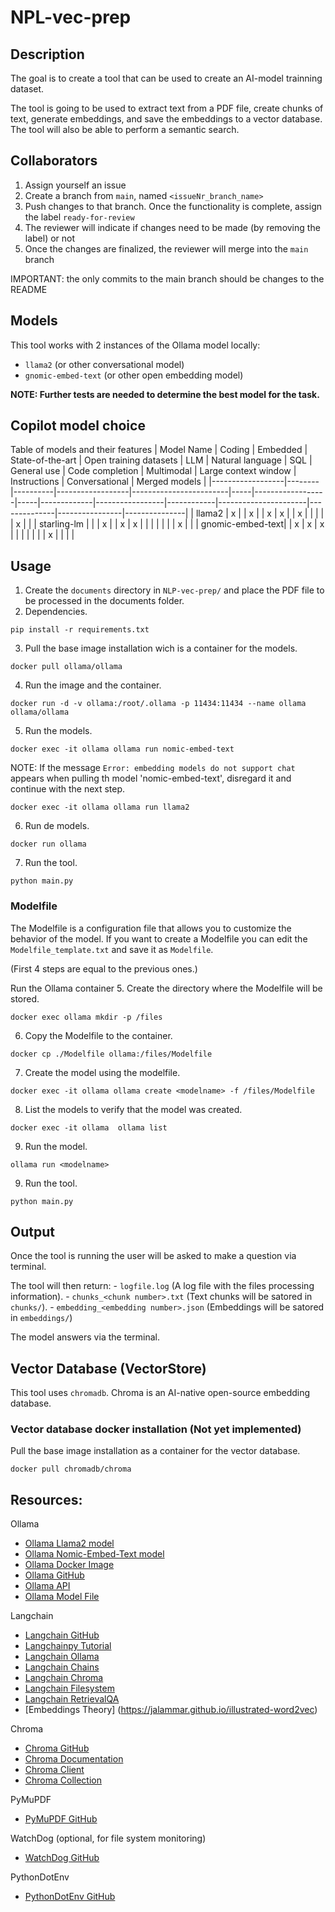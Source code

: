 # NPL-vec-prep

## Description
The goal is to create a tool that can be used to create an AI-model trainning dataset. 

The tool is going to be used to extract text from a PDF file, create chunks of text, generate embeddings, and save the embeddings to a vector database. The tool will also be able to perform a semantic search.

## Collaborators
1. Assign yourself an issue
2. Create a branch from `main`, named `<issueNr_branch_name>`
3. Push changes to that branch. Once the functionality is complete, assign the label `ready-for-review`
4. The reviewer will indicate if changes need to be made (by removing the label) or not
5. Once the changes are finalized, the reviewer will merge into the `main` branch

IMPORTANT: the only commits to the main branch should be changes to the README

## Models
This tool works with 2 instances of the Ollama model locally:

- `llama2` (or other conversational model)
- `gnomic-embed-text` (or other open embedding model)

**NOTE: Further tests are needed to determine the best model for the task.**

## Copilot model choice
Table of models and their features
| Model Name       | Coding | Embedded | State-of-the-art | Open training datasets | LLM | Natural language | SQL | General use | Code completion | Multimodal | Large context window | Instructions | Conversational | Merged models |
|------------------|--------|----------|------------------|------------------------|-----|------------------|-----|-------------|-----------------|------------|----------------------|--------------|----------------|---------------|
| llama2           | x      |          | x                |                        | x   | x                |     | x           |                 |            |                      |              | x              |               |
| starling-lm      |        |          | x                |                        | x   | x                |     |             |                 |            |                      |              | x              |               |
| gnomic-embed-text|        | x        | x                | x                      |     |                  |     |             |                 |            | x                    |              |                |               |

## Usage
1. Create the `documents` directory in `NLP-vec-prep/` and place the PDF file to be processed in the documents folder.
2. Dependencies.
```
pip install -r requirements.txt
```
3. Pull the base image installation wich is a container for the models.
```
docker pull ollama/ollama
```
4. Run the image and the container.
```
docker run -d -v ollama:/root/.ollama -p 11434:11434 --name ollama ollama/ollama
```
5. Run the models.
```
docker exec -it ollama ollama run nomic-embed-text
```
NOTE: If the message `Error: embedding models do not support chat` appears when pulling th model 'nomic-embed-text', disregard it and continue with the next step.
```
docker exec -it ollama ollama run llama2
```
6. Run de models.
```
docker run ollama
```
7. Run the tool.
```
python main.py
```

### Modelfile
The Modelfile is a configuration file that allows you to customize the behavior of the model.
If you want to create a Modelfile you can edit the `Modelfile_template.txt` and save it as `Modelfile`.

(First 4 steps are equal to the previous ones.)

Run the Ollama container
5. Create the directory where the Modelfile will be stored.
```
docker exec ollama mkdir -p /files
```
6. Copy the Modelfile to the container.
```
docker cp ./Modelfile ollama:/files/Modelfile
```
7. Create the model using the modelfile.
```
docker exec -it ollama ollama create <modelname> -f /files/Modelfile
```
8. List the models to verify that the model was created.
```
docker exec -it ollama  ollama list
```
9. Run the model.
```
ollama run <modelname>
```
9. Run the tool.
```
python main.py
```
## Output
Once the tool is running the user will be asked to make a question via terminal.

The tool will then return:
    - `logfile.log` (A log file with the files processing information).
    - `chunks_<chunk number>.txt` (Text chunks will be satored in `chunks/`).
    - `embedding_<embedding number>.json` (Embeddings will be satored in `embeddings/`)

The model answers via the terminal.

## Vector Database (VectorStore)
 This tool uses `chromadb`.
 Chroma is an AI-native open-source embedding database.

### Vector database docker installation (Not yet implemented)
Pull the base image installation as a container for the vector database.
```
docker pull chromadb/chroma
```
## Resources:
Ollama
- [Ollama Llama2 model](https://ollama.com/library/llama2)
- [Ollama Nomic-Embed-Text model](https://ollama.com/library/nomic-embed-text)
- [Ollama Docker Image](https://ollama.com/blog/ollama-is-now-available-as-an-official-docker-image)
- [Ollama GitHub](https://github.com/ollama/ollama)
- [Ollama API](https://github.com/ollama/ollama/blob/main/docs/api.md)
- [Ollama Model File](https://github.com/ollama/ollama/blob/main/docs/modelfile.md)

Langchain
- [Langchain GitHub](https://github.com/langchain-ai/langchain)
- [Langchainpy Tutorial](https://github.com/ollama/ollama/blob/main/docs/tutorials/langchainpy.md)
- [Langchain Ollama](https://python.langchain.com/docs/integrations/llms/ollama)
- [Langchain Chains](https://python.langchain.com/docs/modules/chains)
- [Langchain Chroma](https://python.langchain.com/docs/integrations/vectorstores/chroma)
- [Langchain Filesystem](https://python.langchain.com/docs/integrations/tools/filesystem)
- [Langchain RetrievalQA](https://api.python.langchain.com/en/latest/chains/langchain.chains.retrieval_qa.base.RetrievalQA.html#langchain.chains.retrieval_qa.base.RetrievalQA)
- [Embeddings Theory] (https://jalammar.github.io/illustrated-word2vec)

Chroma
- [Chroma GitHub](https://github.com/chroma-core/chroma)
- [Chroma Documentation](https://docs.trychroma.com/)
- [Chroma Client](https://docs.trychroma.com/reference/Client)
- [Chroma Collection](https://docs.trychroma.com/reference/Collection)

PyMuPDF
- [PyMuPDF GitHub](https://github.com/pymupdf/PyMuPDF)

WatchDog (optional, for file system monitoring)
- [WatchDog GitHub](https://github.com/gorakhargosh/watchdog)

PythonDotEnv
- [PythonDotEnv GitHub](https://github.com/theskumar/python-dotenv)
